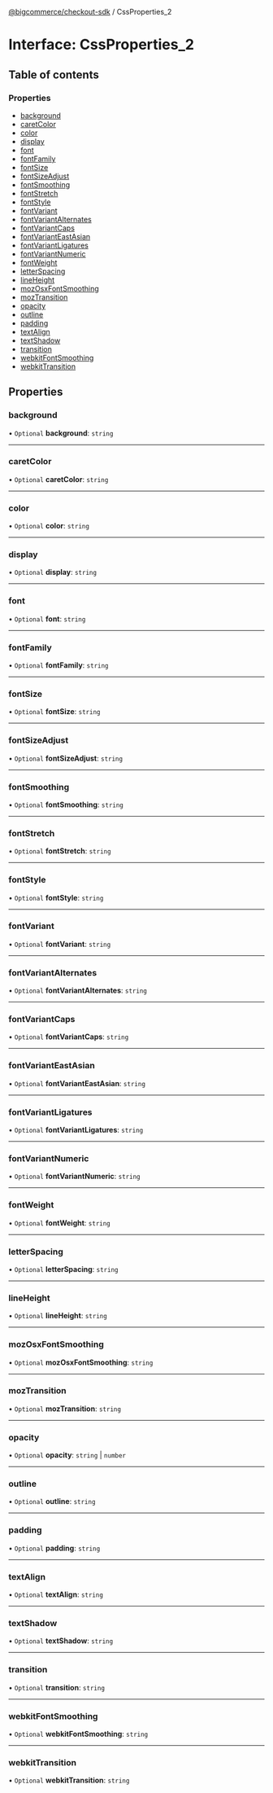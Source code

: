 [@bigcommerce/checkout-sdk](../README.md) / CssProperties_2

# Interface: CssProperties\_2

## Table of contents

### Properties

- [background](CssProperties_2.md#background)
- [caretColor](CssProperties_2.md#caretcolor)
- [color](CssProperties_2.md#color)
- [display](CssProperties_2.md#display)
- [font](CssProperties_2.md#font)
- [fontFamily](CssProperties_2.md#fontfamily)
- [fontSize](CssProperties_2.md#fontsize)
- [fontSizeAdjust](CssProperties_2.md#fontsizeadjust)
- [fontSmoothing](CssProperties_2.md#fontsmoothing)
- [fontStretch](CssProperties_2.md#fontstretch)
- [fontStyle](CssProperties_2.md#fontstyle)
- [fontVariant](CssProperties_2.md#fontvariant)
- [fontVariantAlternates](CssProperties_2.md#fontvariantalternates)
- [fontVariantCaps](CssProperties_2.md#fontvariantcaps)
- [fontVariantEastAsian](CssProperties_2.md#fontvarianteastasian)
- [fontVariantLigatures](CssProperties_2.md#fontvariantligatures)
- [fontVariantNumeric](CssProperties_2.md#fontvariantnumeric)
- [fontWeight](CssProperties_2.md#fontweight)
- [letterSpacing](CssProperties_2.md#letterspacing)
- [lineHeight](CssProperties_2.md#lineheight)
- [mozOsxFontSmoothing](CssProperties_2.md#mozosxfontsmoothing)
- [mozTransition](CssProperties_2.md#moztransition)
- [opacity](CssProperties_2.md#opacity)
- [outline](CssProperties_2.md#outline)
- [padding](CssProperties_2.md#padding)
- [textAlign](CssProperties_2.md#textalign)
- [textShadow](CssProperties_2.md#textshadow)
- [transition](CssProperties_2.md#transition)
- [webkitFontSmoothing](CssProperties_2.md#webkitfontsmoothing)
- [webkitTransition](CssProperties_2.md#webkittransition)

## Properties

### background

• `Optional` **background**: `string`

___

### caretColor

• `Optional` **caretColor**: `string`

___

### color

• `Optional` **color**: `string`

___

### display

• `Optional` **display**: `string`

___

### font

• `Optional` **font**: `string`

___

### fontFamily

• `Optional` **fontFamily**: `string`

___

### fontSize

• `Optional` **fontSize**: `string`

___

### fontSizeAdjust

• `Optional` **fontSizeAdjust**: `string`

___

### fontSmoothing

• `Optional` **fontSmoothing**: `string`

___

### fontStretch

• `Optional` **fontStretch**: `string`

___

### fontStyle

• `Optional` **fontStyle**: `string`

___

### fontVariant

• `Optional` **fontVariant**: `string`

___

### fontVariantAlternates

• `Optional` **fontVariantAlternates**: `string`

___

### fontVariantCaps

• `Optional` **fontVariantCaps**: `string`

___

### fontVariantEastAsian

• `Optional` **fontVariantEastAsian**: `string`

___

### fontVariantLigatures

• `Optional` **fontVariantLigatures**: `string`

___

### fontVariantNumeric

• `Optional` **fontVariantNumeric**: `string`

___

### fontWeight

• `Optional` **fontWeight**: `string`

___

### letterSpacing

• `Optional` **letterSpacing**: `string`

___

### lineHeight

• `Optional` **lineHeight**: `string`

___

### mozOsxFontSmoothing

• `Optional` **mozOsxFontSmoothing**: `string`

___

### mozTransition

• `Optional` **mozTransition**: `string`

___

### opacity

• `Optional` **opacity**: `string` \| `number`

___

### outline

• `Optional` **outline**: `string`

___

### padding

• `Optional` **padding**: `string`

___

### textAlign

• `Optional` **textAlign**: `string`

___

### textShadow

• `Optional` **textShadow**: `string`

___

### transition

• `Optional` **transition**: `string`

___

### webkitFontSmoothing

• `Optional` **webkitFontSmoothing**: `string`

___

### webkitTransition

• `Optional` **webkitTransition**: `string`
